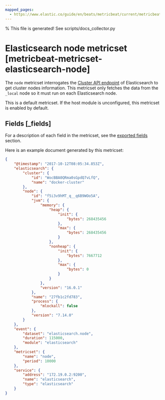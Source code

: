 ```yaml
---
mapped_pages:
  - https://www.elastic.co/guide/en/beats/metricbeat/current/metricbeat-metricset-elasticsearch-node.html
---
```


% This file is generated! See scripts/docs_collector.py

# Elasticsearch node metricset [metricbeat-metricset-elasticsearch-node]

The `node` metricset interrogates the [Cluster API endpoint](https://www.elastic.co/docs/api/doc/elasticsearch/operation/operation-nodes-info) of Elasticsearch to get cluster nodes information. This metricset only fetches the data from the `_local` node so it must run on each Elasticsearch node.

This is a default metricset. If the host module is unconfigured, this metricset is enabled by default.

## Fields [_fields]

For a description of each field in the metricset, see the [exported fields](/reference/metricbeat/exported-fields-elasticsearch.md) section.

Here is an example document generated by this metricset:

```json
{
    "@timestamp": "2017-10-12T08:05:34.853Z",
    "elasticsearch": {
        "cluster": {
            "id": "WocBBA0QRma0sGpdQ7vLfQ",
            "name": "docker-cluster"
        },
        "node": {
            "id": "f5i3v9hMT_q__q6B9WOo5A",
            "jvm": {
                "memory": {
                    "heap": {
                        "init": {
                            "bytes": 268435456
                        },
                        "max": {
                            "bytes": 268435456
                        }
                    },
                    "nonheap": {
                        "init": {
                            "bytes": 7667712
                        },
                        "max": {
                            "bytes": 0
                        }
                    }
                },
                "version": "16.0.1"
            },
            "name": "27fb1c2fd783",
            "process": {
                "mlockall": false
            },
            "version": "7.14.0"
        }
    },
    "event": {
        "dataset": "elasticsearch.node",
        "duration": 115000,
        "module": "elasticsearch"
    },
    "metricset": {
        "name": "node",
        "period": 10000
    },
    "service": {
        "address": "172.19.0.2:9200",
        "name": "elasticsearch",
        "type": "elasticsearch"
    }
}
```
